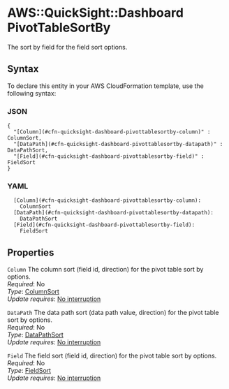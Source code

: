 # AWS::QuickSight::Dashboard PivotTableSortBy<a name="aws-properties-quicksight-dashboard-pivottablesortby"></a>

The sort by field for the field sort options\.

## Syntax<a name="aws-properties-quicksight-dashboard-pivottablesortby-syntax"></a>

To declare this entity in your AWS CloudFormation template, use the following syntax:

### JSON<a name="aws-properties-quicksight-dashboard-pivottablesortby-syntax.json"></a>

```
{
  "[Column](#cfn-quicksight-dashboard-pivottablesortby-column)" : ColumnSort,
  "[DataPath](#cfn-quicksight-dashboard-pivottablesortby-datapath)" : DataPathSort,
  "[Field](#cfn-quicksight-dashboard-pivottablesortby-field)" : FieldSort
}
```

### YAML<a name="aws-properties-quicksight-dashboard-pivottablesortby-syntax.yaml"></a>

```
  [Column](#cfn-quicksight-dashboard-pivottablesortby-column): 
    ColumnSort
  [DataPath](#cfn-quicksight-dashboard-pivottablesortby-datapath): 
    DataPathSort
  [Field](#cfn-quicksight-dashboard-pivottablesortby-field): 
    FieldSort
```

## Properties<a name="aws-properties-quicksight-dashboard-pivottablesortby-properties"></a>

`Column`  <a name="cfn-quicksight-dashboard-pivottablesortby-column"></a>
The column sort \(field id, direction\) for the pivot table sort by options\.  
*Required*: No  
*Type*: [ColumnSort](aws-properties-quicksight-dashboard-columnsort.md)  
*Update requires*: [No interruption](https://docs.aws.amazon.com/AWSCloudFormation/latest/UserGuide/using-cfn-updating-stacks-update-behaviors.html#update-no-interrupt)

`DataPath`  <a name="cfn-quicksight-dashboard-pivottablesortby-datapath"></a>
The data path sort \(data path value, direction\) for the pivot table sort by options\.  
*Required*: No  
*Type*: [DataPathSort](aws-properties-quicksight-dashboard-datapathsort.md)  
*Update requires*: [No interruption](https://docs.aws.amazon.com/AWSCloudFormation/latest/UserGuide/using-cfn-updating-stacks-update-behaviors.html#update-no-interrupt)

`Field`  <a name="cfn-quicksight-dashboard-pivottablesortby-field"></a>
The field sort \(field id, direction\) for the pivot table sort by options\.  
*Required*: No  
*Type*: [FieldSort](aws-properties-quicksight-dashboard-fieldsort.md)  
*Update requires*: [No interruption](https://docs.aws.amazon.com/AWSCloudFormation/latest/UserGuide/using-cfn-updating-stacks-update-behaviors.html#update-no-interrupt)